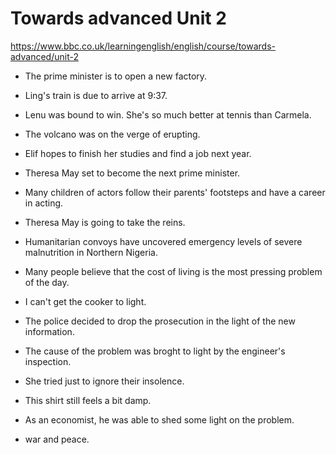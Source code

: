 # Towards advanced Unit 2

https://www.bbc.co.uk/learningenglish/english/course/towards-advanced/unit-2

* The prime minister is to open a new factory.

* Ling's train is due to arrive at 9:37.

* Lenu was bound to win. She's so much better at tennis than Carmela.

* The volcano was on the verge of erupting.

* Elif hopes to finish her studies and find a job next year.

* Theresa May set to become the next prime minister.


* Many children of actors follow their parents' footsteps and have a career in acting.

* Theresa May is going to take the reins.

* Humanitarian convoys have uncovered emergency levels of severe malnutrition in Northern Nigeria.

* Many people believe that the cost of living is the most pressing problem of the day.

* I can't get the cooker to light.

* The police decided to drop the prosecution in the light of the new information.

* The cause of the problem was broght to light by the engineer's inspection.

* She tried just to ignore their insolence.

* This shirt still feels a bit damp.

* As an economist, he was able to shed some light on the problem.

* war and peace.




























